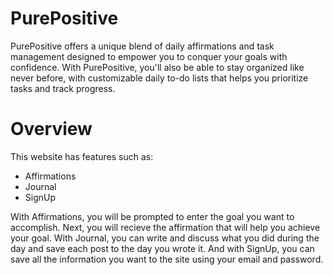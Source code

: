 # PurePositive

PurePositive offers a unique blend of daily affirmations and task management designed to empower you to conquer your goals with confidence. With PurePositive, you'll also be able to stay organized like never before, with customizable daily to-do lists that helps you prioritize tasks and track progress.

# Overview
This website has features such as:
- Affirmations
- Journal
- SignUp

With Affirmations, you will be prompted to enter the goal you want to accomplish. Next, you will recieve the affirmation that will help you achieve your goal. With Journal, you can write and discuss what you did during the day and save each post to the day you wrote it. And with SignUp, you can save all the information you want to the site using your email and password.
